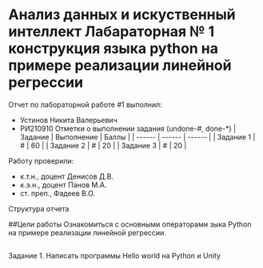 # Анализ данных и искуственный интеллект Лабараторная № 1 конструкция языка python на примере реализации линейной регрессии
Отчет по лабораторной работе #1 выполнил:
- Устинов Никита Валерьевич
- РИ210910
Отметки о выполнении задания (undone-#, done-*)
| Задание | Выполнение | Баллы |
| ------ | ------ | ------ |
| Задание 1 | # | 60 |
| Задание 2 | # | 20 |
| Задание 3 | # | 20 |

Работу проверили:
- к.т.н., доцент Денисов Д.В.
- к.э.н., доцент Панов М.А.
- ст. преп., Фадеев В.О.

Структура отчета


##Цели работы
Ознакомиться с основными операторами зыка Python на примере реализации линейной регрессии.

##
Задание 1. Написать программы Hello world на Python и Unity


